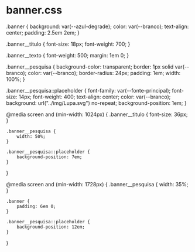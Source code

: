 # banner.css
.banner {
    background: var(--azul-degrade);
    color: var(--branco);
    text-align: center;
    padding: 2.5em 2em;
}

.banner__titulo {
    font-size: 18px;
    font-weight: 700;
}

.banner__texto {
    font-weight: 500;
    margin: 1em 0;
}

.banner__pesquisa {
    background-color: transparent;
    border: 1px solid var(--branco);
    color: var(--branco);
    border-radius: 24px;
    padding: 1em;
    width: 100%;
}

.banner__pesquisa::placeholder {
    font-family: var(--fonte-principal);
    font-size: 14px;
    font-weight: 400;
    text-align: center;
    color: var(--branco);
    background: url("../img/Lupa.svg") no-repeat;
    background-position: 1em;
}

@media screen and (min-width: 1024px) {
    .banner__titulo {
        font-size: 36px;
    }

    .banner__pesquisa {
        width: 50%;
    }

    .banner__pesquisa::placeholder {
        background-position: 7em;
    }
}



@media screen and (min-width: 1728px) {
    .banner__pesquisa {
        width: 35%;
    }

    .banner {
        padding: 6em 0;
    }

    .banner__pesquisa::placeholder {
        background-position: 12em;
    }


}
